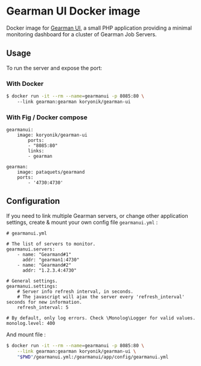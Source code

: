 # Gearman UI Docker image

Docker image for [Gearman UI](http://gaspaio.github.io/gearmanui/), a small PHP application providing a minimal 
monitoring dashboard for a cluster of Gearman Job Servers.

## Usage

To run the server and expose the port:

### With Docker

```bash
$ docker run -it --rm --name=gearmanui -p 8085:80 \ 
	--link gearman:gearman koryonik/gearman-ui
```

### With Fig / Docker compose

```
gearmanui:
	image: koryonik/gearman-ui
		ports:
		- "8085:80"
		links:
		- gearman

gearman:
	image: pataquets/gearmand
	ports:
    	- '4730:4730'
```

## Configuration

If you need to link multiple Gearman servers, or change other application settings, create & mount your own config file `gearmanui.yml` :

```
# gearmanui.yml

# The list of servers to monitor.
gearmanui.servers:
    - name: "Gearmand#1"
      addr: "gearman1:4730"
    - name: "Gearmand#2"
      addr: "1.2.3.4:4730"

# General settings.
gearmanui.settings:
    # Server info refresh interval, in seconds.
    # The javascript will ajax the server every 'refresh_interval' seconds for new information.
    refresh_interval: 5

# By default, only log errors. Check \Monolog\Logger for valid values.
monolog.level: 400
```

And mount file :

```bash
$ docker run -it --rm --name=gearmanui -p 8085:80 \
	--link gearman:gearman koryonik/gearman-ui \
	"$PWD"/gearmanui.yml:/gearmanui/app/config/gearmanui.yml
```